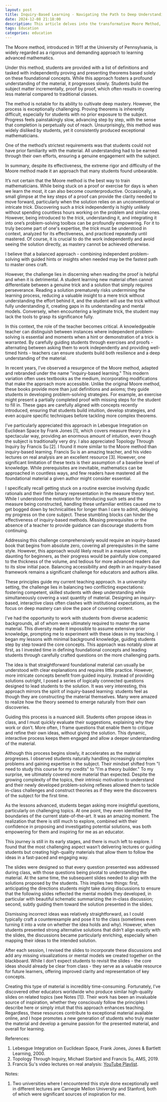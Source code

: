 ```yaml
---
layout: post
title: Inquiry-Based Learning - Navigating the Path to Deep Understanding in Class
date: 2024-12-08 21:18:00
description: This article delves into the transformative Moore Method, a teaching approach that challenges students to independently discover mathematical truths. Through a modified version of the method, which emphasizes student-driven inquiry and problem-solving, the article explores how it fosters deep mastery while presenting significant challenges. It also examines the effectiveness, limitations, and lessons learned from applying this method in the classroom, alongside reflections on the role of high-quality teaching materials and the evolving student mindset.
tags: Education
categories: education
---
```


The Moore method, introduced in 1911 at the University of Pennsylvania, is widely regarded as a rigorous and demanding approach to learning advanced mathematics.

Under this method, students are provided with a list of definitions and tasked with independently proving and presenting theorems based solely on these foundational concepts. While this approach fosters a profound understanding of the material, it progresses slowly. Students build the subject matter incrementally, proof by proof, which often results in covering less material compared to traditional classes.

The method is notable for its ability to cultivate deep mastery. However, the process is exceptionally challenging. Proving theorems is inherently difficult, especially for students with no prior exposure to the subject. Progress feels painstakingly slow, advancing step by step, with the sense that completion is perpetually out of reach. Unsurprisingly, this method was widely disliked by students, yet it consistently produced exceptional mathematicians.

One of the method’s strictest requirements was that students could not have prior familiarity with the material. All understanding had to be earned through their own efforts, ensuring a genuine engagement with the subject.

In summary, despite its effectiveness, the extreme rigor and difficulty of the Moore method made it an approach that many students found unbearable.

It’s not certain that the Moore method is the best way to train mathematicians. While being stuck on a proof or exercise for days is when we learn the most, it can also become counterproductive. Occasionally, a small glimpse at the key steps of a proof can provide the clarity needed to move forward, particularly when the solution relies on an unconventional or intricate _trick_. Discovering such a _trick_ independently is highly unlikely without spending countless hours working on the problem and similar ones. However, being introduced to the _trick_, understanding it, and integrating it into one’s problem-solving toolbox can be profoundly empowering. For it to truly become part of one's expertise, the _trick_ must be understood in context, analyzed for its effectiveness, and practiced repeatedly until mastered. Of course, it is crucial to do the work independently and avoid seeing the solution directly, as mastery cannot be achieved otherwise.

I believe that a balanced approach - combining independent problem-solving with guided hints or insights when needed may be the fastest path to master ones craft.

However, the challenge lies in discerning when reading the proof is helpful and when it is detrimental. A student learning new material often cannot differentiate between a genuine trick and a solution that simply requires perseverance. Reading a solution prematurely risks undermining the learning process, reducing a valuable insight to a mere trick without understanding the effort behind it, and the student will use the trick without fully understanding it, creating gaps in its understanding and mental models. Conversely, when encountering a legitimate trick, the student may lack the tools to grasp its significance fully.

In this context, the role of the teacher becomes critical. A knowledgeable teacher can distinguish between instances where independent problem-solving is essential and moments when a hint or demonstration of a trick is warranted. By carefully guiding students through exercises and proofs - alternating between asking them to work independently and providing well-timed hints - teachers can ensure students build both resilience and a deep understanding of the material.

In recent years, I’ve observed a resurgence of the Moore method, adapted and rebranded under the name "inquiry-based learning." This modern variation often uses textbooks as the medium, incorporating modifications that make the approach more accessible. Unlike the original Moore method, these books provide more than just definitions and axioms; they guide students in developing problem-solving strategies. For example, an exercise might present a partially completed proof with missing steps for the student to fill in. These gaps are carefully aligned with concepts recently introduced, ensuring that students build intuition, develop strategies, and even acquire specific techniques before tackling more complex theorems.

I’ve particularly appreciated this approach in Lebesgue Integration on Euclidean Space by Frank Jones [1], which covers measure theory in a spectacular way, providing an enormous amount of intuition, even though the subject is traditionally very dry. I also appreciated Topology Through Inquiry by Francis Su [2]. I found it more similar to the Moore method than inquiry-based learning. Francis Su is an amazing teacher, and his video lectures on real analysis are an excellent resource [3]. However, one significant limitation of these texts is their assumption of a baseline level of knowledge. While prerequisites are inevitable, mathematics can be approached in countless ways, and few readers have mastered all the foundational material a given author might consider essential.

I specifically recall getting stuck on a routine exercise involving dyadic rationals and their finite binary representation in the measure theory text. While I understood the motivation for introducing such sets and the measure being constructed, handling these unfamiliar entities caused me to get bogged down by technicalities for longer than I care to admit, delaying my progress on the core subject. These stumbling blocks can hinder the effectiveness of inquiry-based methods. Missing prerequisites or the absence of a teacher to provide guidance can discourage students from continuing.

Addressing this challenge comprehensively would require an inquiry-based book that begins from absolute zero, covering all prerequisites in the same style. However, this approach would likely result in a massive volume, daunting for beginners, as their progress would be painfully slow compared to the thickness of the volume, and tedious for more advanced readers due to its slow initial pace. Balancing accessibility and depth in an inquiry-based framework remains a significant challenge for educators and authors alike.

These principles guide my current teaching approach. In a university setting, the challenge lies in balancing two conflicting expectations: fostering competent, skilled students with deep understanding while simultaneously covering a vast quantity of material. Designing an inquiry-based, interactive class often clashes with institutional expectations, as the focus on deep mastery can slow the pace of covering content.

I’ve had the opportunity to work with students from diverse academic backgrounds, all of whom were ultimately required to master the same material. This diversity made it impossible to assume extensive prior knowledge, prompting me to experiment with these ideas in my teaching. I began my lessons with minimal background knowledge, guiding students step by step toward the core concepts. This approach was notably slow at first, as I invested time in defining foundational concepts and leading students through carefully crafted questions on the more challenging parts.

The idea is that straightforward foundational material can usually be understood with clear explanations and requires little practice. However, more intricate concepts benefit from guided inquiry. Instead of providing solutions outright, I posed a series of logically connected questions designed to lead students to the solution. It was very interesting, this approach mirrors the spirit of inquiry-based learning: students feel as though they are constructing the material themselves. Many were amazed to realize how the theory seemed to emerge naturally from their own discoveries.

Guiding this process is a nuanced skill. Students often propose ideas in class, and I must quickly evaluate their suggestions, explaining why they work or don’t. More often, I frame questions that enable them to critique and refine their own ideas, without giving the solution. This dynamic, interactive process keeps them engaged and allow a deeper understanding of the material.

Although this process begins slowly, it accelerates as the material progresses. I observed students naturally handling increasingly complex problems and gaining expertise in the subject. Their mindset shifted from "I need to study this course for my credits" to "I’m a theory builder." To my surprise, we ultimately covered more material than expected. Despite the growing complexity of the topics, their intrinsic motivation to understand and their newly developed problem-solving reflexes allowed them to tackle in-class challenges and construct theories as if they were the discoverers of the subject for the first time.

As the lessons advanced, students began asking more insightful questions, particularly on challenging topics. At one point, they even identified the boundaries of the current state-of-the-art. It was an amazing moment. The realization that there is still much to explore, combined with their confidence in proposing and investigating potential solutions, was both empowering for them and inspiring for me as an educator.

This journey is still in its early stages, and there is much left to explore. I found that the most challenging aspect wasn’t delivering lectures or guiding students but creating high-quality materials that allow them to follow the ideas in a fast-paced and engaging way.

The slides were designed so that every question presented was addressed during class, with those questions being pivotal to understanding the material. At the same time, the subsequent slides needed to align with the solutions proposed by the students. This implies two things: first, anticipating the directions students might take during discussions to ensure that the following slides reflected the mental models they developed, in particular with beautiful schematic summarizing the in-class discussion; second, subtly guiding them toward the solution presented in the slides. 

Dismissing incorrect ideas was relatively straightforward, as I could typically craft a counterexample and pose it to the class (sometimes even turning it into a vote on whether the idea holds and why). However, when students presented strong alternative solutions that didn’t align exactly with the slides, the discussions became particularly enriching, especially when mapping their ideas to the intended solution.

After each session, I revised the slides to incorporate these discussions and add any missing visualizations or mental models we created together on the blackboard. While I don’t expect students to revisit the slides - the core ideas should already be clear from class - they serve as a valuable resource for future learners, offering improved clarity and representation of key concepts.

Creating this type of material is incredibly time-consuming. Fortunately, I’ve discovered other educators worldwide who produce similar high-quality slides on related topics (see Notes [1]). Their work has been an invaluable source of inspiration, whether they consciously follow the principles I describe here or simply intuit that this approach enhances teaching. Regardless, these resources contribute to exceptional material available online, and I hope promotes a new generation of students who truly master the material and develop a genuine passion for the presented material, and overall for learning.

References: 
1. Lebesgue Integration on Euclidean Space, Frank Jones, Jones & Bartlett Learning, 2000.
2. Topology Through Inquiry, Michael Starbird and Francis Su, AMS, 2019.
3. Francis Su's video lectures on real analysis: [YouTube Playlist](https://www.youtube.com/watch?v=sqEyWLGvvdw&list=PL0E754696F72137EC).

Notes:
1. Two universities where I encountered this style done exceptionally well in different lectures are Carnegie Mellon University and Stanford, both of which were significant sources of inspiration for me.